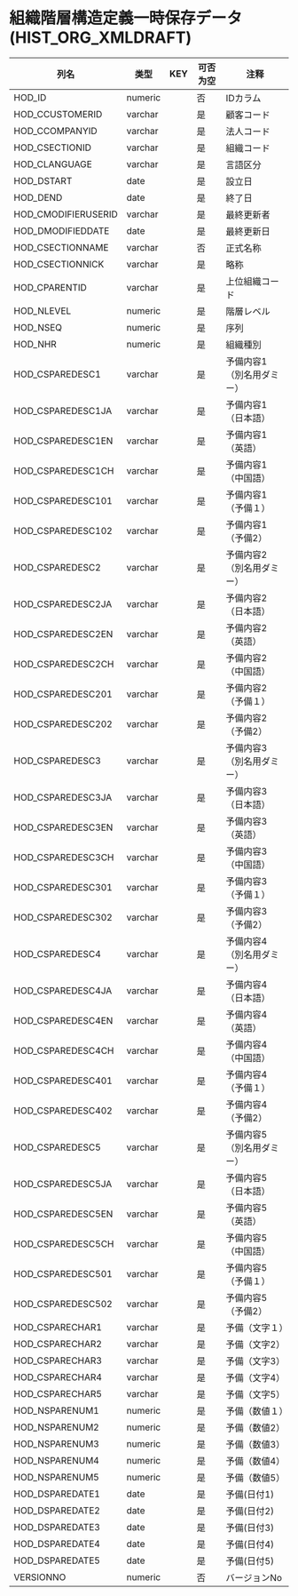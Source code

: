 # 組織階層構造定義一時保存データ(HIST_ORG_XMLDRAFT)
| 列名   | 类型   | KEY  | 可否为空 | 注释   |
| ---- | ---- | ---- | ---- | ---- |
|HOD_ID|numeric||否|IDカラム|
|HOD_CCUSTOMERID|varchar||是|顧客コード|
|HOD_CCOMPANYID|varchar||是|法人コード|
|HOD_CSECTIONID|varchar||是|組織コード|
|HOD_CLANGUAGE|varchar||是|言語区分|
|HOD_DSTART|date||是|設立日|
|HOD_DEND|date||是|終了日|
|HOD_CMODIFIERUSERID|varchar||是|最終更新者|
|HOD_DMODIFIEDDATE|date||是|最終更新日|
|HOD_CSECTIONNAME|varchar||否|正式名称|
|HOD_CSECTIONNICK|varchar||是|略称|
|HOD_CPARENTID|varchar||是|上位組織コード|
|HOD_NLEVEL|numeric||是|階層レベル|
|HOD_NSEQ|numeric||是|序列|
|HOD_NHR|numeric||是|組織種別|
|HOD_CSPAREDESC1|varchar||是|予備内容1（別名用ダミー）|
|HOD_CSPAREDESC1JA|varchar||是|予備内容1（日本語）|
|HOD_CSPAREDESC1EN|varchar||是|予備内容1（英語）|
|HOD_CSPAREDESC1CH|varchar||是|予備内容1（中国語）|
|HOD_CSPAREDESC101|varchar||是|予備内容1（予備１）|
|HOD_CSPAREDESC102|varchar||是|予備内容1（予備2）|
|HOD_CSPAREDESC2|varchar||是|予備内容2（別名用ダミー）|
|HOD_CSPAREDESC2JA|varchar||是|予備内容2（日本語）|
|HOD_CSPAREDESC2EN|varchar||是|予備内容2（英語）|
|HOD_CSPAREDESC2CH|varchar||是|予備内容2（中国語）|
|HOD_CSPAREDESC201|varchar||是|予備内容2（予備１）|
|HOD_CSPAREDESC202|varchar||是|予備内容2（予備2）|
|HOD_CSPAREDESC3|varchar||是|予備内容3（別名用ダミー）|
|HOD_CSPAREDESC3JA|varchar||是|予備内容3（日本語）|
|HOD_CSPAREDESC3EN|varchar||是|予備内容3（英語）|
|HOD_CSPAREDESC3CH|varchar||是|予備内容3（中国語）|
|HOD_CSPAREDESC301|varchar||是|予備内容3（予備１）|
|HOD_CSPAREDESC302|varchar||是|予備内容3（予備2）|
|HOD_CSPAREDESC4|varchar||是|予備内容4（別名用ダミー）|
|HOD_CSPAREDESC4JA|varchar||是|予備内容4（日本語）|
|HOD_CSPAREDESC4EN|varchar||是|予備内容4（英語）|
|HOD_CSPAREDESC4CH|varchar||是|予備内容4（中国語）|
|HOD_CSPAREDESC401|varchar||是|予備内容4（予備１）|
|HOD_CSPAREDESC402|varchar||是|予備内容4（予備2）|
|HOD_CSPAREDESC5|varchar||是|予備内容5（別名用ダミー）|
|HOD_CSPAREDESC5JA|varchar||是|予備内容5（日本語）|
|HOD_CSPAREDESC5EN|varchar||是|予備内容5（英語）|
|HOD_CSPAREDESC5CH|varchar||是|予備内容5（中国語）|
|HOD_CSPAREDESC501|varchar||是|予備内容5（予備１）|
|HOD_CSPAREDESC502|varchar||是|予備内容5（予備2）|
|HOD_CSPARECHAR1|varchar||是|予備（文字１）|
|HOD_CSPARECHAR2|varchar||是|予備（文字2）|
|HOD_CSPARECHAR3|varchar||是|予備（文字3）|
|HOD_CSPARECHAR4|varchar||是|予備（文字4）|
|HOD_CSPARECHAR5|varchar||是|予備（文字5）|
|HOD_NSPARENUM1|numeric||是|予備（数値１）|
|HOD_NSPARENUM2|numeric||是|予備（数値2）|
|HOD_NSPARENUM3|numeric||是|予備（数値3）|
|HOD_NSPARENUM4|numeric||是|予備（数値4）|
|HOD_NSPARENUM5|numeric||是|予備（数値5）|
|HOD_DSPAREDATE1|date||是|予備(日付1)|
|HOD_DSPAREDATE2|date||是|予備(日付2)|
|HOD_DSPAREDATE3|date||是|予備(日付3)|
|HOD_DSPAREDATE4|date||是|予備(日付4)|
|HOD_DSPAREDATE5|date||是|予備(日付5)|
|VERSIONNO|numeric||否|バージョンNo|
